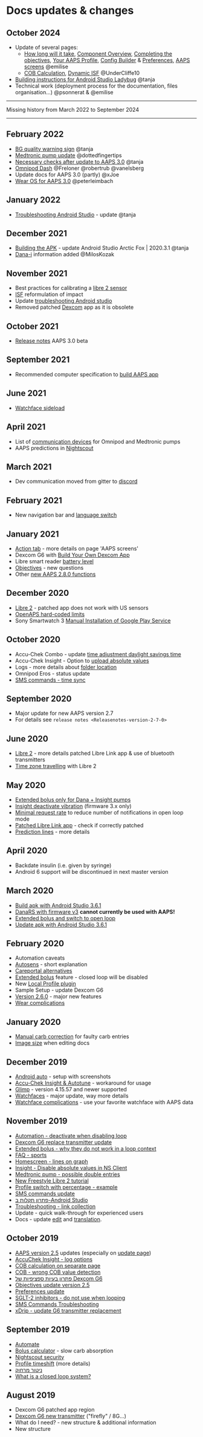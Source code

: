 # Docs updates & changes

## October 2024

- Update of several pages:
  - [How long will it take](#preparing-how-long-will-it-take), [Component Overview](../DailyLifeWithAaps/CobCalculation.md), [Completing the objectives](../SettingUpAaps/CompletingTheObjectives.md), [Your AAPS Profile](../SettingUpAaps/YourAapsProfile.md), [Config Builder](../SettingUpAaps/ConfigBuilder.md) & [Preferences](../SettingUpAaps/Preferences.md), [AAPS screens](../DailyLifeWithAaps/AapsScreens.md) @emilise
  - [COB Calculation](../DailyLifeWithAaps/CobCalculation.md), [Dynamic ISF](../DailyLifeWithAaps/DynamicISF.md) @UnderCliffe10
- [Building instructions for Android Studio Ladybug](../SettingUpAaps/BuildingAaps.md) @tanja
- Technical work (deployment process for the documentation, files organisation...) @psonnerat & @emilise

***

Missing history from March 2022 to September 2024

***

## February 2022

- [BG quality warning sign](#aaps-screens-bg-warning-sign) @tanja
- [Medtronic pump update](../CompatiblePumps/MedtronicPump.md) @dottedfingertips
- [Necessary checks after update to AAPS 3.0](Update3_0.md) @tanja
- [Omnipod Dash](../CompatiblePumps/OmnipodDASH.md) @Freloner @robertrub @vanelsberg
- Update docs for AAPS 3.0 (partly) @xJoe
- [Wear OS for AAPS 3.0](../UsefulLinks/WearOsSmartwatch.md) @peterleimbach

## January 2022

- [Troubleshooting Android Studio](../GettingHelp/TroubleshootingAndroidStudio) - update @tanja

## December 2021

- [Building the APK](../SettingUpAaps/BuildingAaps.md) - update Android Studio Arctic Fox | 2020.3.1 @tanja
- [Dana-i](../CompatiblePumps/DanaRS-Insulin-Pump.md) information added @MilosKozak

## November 2021

- Best practices for calibrating a [libre 2 sensor](#Libre2-best-practices-for-calibrating-a-libre-2-sensor)
- [ISF](../UsefulLinks/FAQ.md) reformulation of impact
- Update [troubleshooting Android studio](../GettingHelp/TroubleshootingAndroidStudio)
- Removed patched [Dexcom](../CompatibleCgms/DexcomG6.md) app as it is obsolete

## October 2021

- [Release notes](ReleaseNotes.md) AAPS 3.0 beta

## September 2021

- Recommended computer specification to [build AAPS app](#Building-APK-recommended-specification-of-computer-for-building-apk-file)

## June 2021

- [Watchface sideload](../UsefulLinks/WearOsSmartwatch.md)

## April 2021

- List of [communication devices](#CompatiblePumps-additional-communication-device) for Omnipod and Medtronic pumps
- AAPS predictions in [Nightscout](#Nightscout-manual-nightscout-setup)

## March 2021

- Dev communication moved from gitter to [discord](https://discord.gg/4fQUWHZ4Mw)

## February 2021

- New navigation bar and [language switch](../ChangeLanguage/ChangeLanguage.md)

## January 2021

- [Action tab](#screens-action-tab) - more details on page 'AAPS screens'
- Dexcom G6 with [Build Your Own Dexcom App](#DexcomG6-if-using-g6-with-build-your-own-dexcom-app)
- Libre smart reader [battery level](#screens-sensor-level-battery)
- [Objectives](#objectives-objective3) - new questions
- Other [new AAPS 2.8.0 functions](#Releasenotes-version-2-8-0)

## December 2020

- [Libre 2](../CompatibleCgms/Libre2.md) - patched app does not work with US sensors
- [OpenAPS hard-coded limits](#Open-APS-features-overview-of-hard-coded-limits)
- Sony Smartwatch 3 [Manual Installation of Google Play Service](../UsefulLinks/SonySW3.md)

## October 2020

- Accu-Chek Combo - update [time adjustment daylight savings time](#time-adjustment-daylight-savings-time-dst)
- Accu-Chek Insight - Option to [upload absolute values](#Accu-Chek-Insight-Pump-settings-in-aaps)
- Logs - more details about [folder location](../GettingHelp/AccessingLogFiles.md)
- Omnipod Eros - status update
- [SMS commands - time sync](../RemoteFeatures/SMSCommands.md)

## September 2020

- Major update for new AAPS version 2.7
- For details see `release notes <Releasenotes-version-2-7-0>`

## June 2020

- [Libre 2](../CompatibleCgms/Libre2.md) - more details patched Libre Link app & use of bluetooth transmitters
- [Time zone travelling](../DailyLifeWithAaps/TimezoneTraveling-DaylightSavingTime.md) with Libre 2

## May 2020

- [Extended bolus only for Dana + Insight pumps](#Extended-Carbs-extended-bolus-and-switch-to-open-loop-dana-and-insight-pump-only)
- [Insight deactivate vibration](#Accu-Chek-Insight-Pump-vibration) (firmware 3.x only)
- [Minimal request rate](#Preferences-minimal-request-change) to reduce number of notifications in open loop mode
- [Patched Libre Link app](#libre2-patched-librelink-app-with-xdrip) - check if correctly patched
- [Prediction lines](#aaps-screens-prediction-lines) - more details

## April 2020

- Backdate insulin (i.e. given by syringe)
- Android 6 support will be discontinued in next master version

## March 2020

- [Build apk with Android Studio 3.6.1](../SettingUpAaps/BuildingAaps.md)
- [DanaRS with firmware v3](../CompatiblePumps/DanaRS-Insulin-Pump.md) **cannot currently be used with AAPS!**
- [Extended bolus and switch to open loop](#Extended-Carbs-extended-bolus-and-switch-to-open-loop-dana-and-insight-pump-only)
- [Update apk with Android Studio 3.6.1](../Maintenance/UpdateToNewVersion)

## February 2020

- Automation caveats
- [Autosens](#Open-APS-features-autosens) - short explanation
- [Careportal alternatives](../Usage/CPbefore26.md)
- [Extended bolus](#Extended-Carbs-extended-bolus-and-switch-to-open-loop-dana-and-insight-pump-only) feature - closed loop will be disabled
- New [Local Profile plugin](../SettingUpAaps/ConfigBuilder.md)
- Sample Setup - update Dexcom G6
- [Version 2.6.0](#Releasenotes-version-2-6-0) - major new features
- [Wear complications](../UsefulLinks/WearOsSmartwatch.md)

## January 2020

- [Manual carb correction](#screens-bolus-carbs) for faulty carb entries
- [Image size](../SupportingAaps/HowToEditTheDocs.md) when editing docs

## December 2019

- [Android auto](../RemoteFeatures/AndroidAuto.md) - setup with screenshots
- [Accu-Chek Insight & Autotune](#Accu-Chek-Insight-Pump-settings-in-aaps) - workaround for usage
- [Glimp](#Config-Builder-bg-source) - version 4.15.57 and newer supported
- [Watchfaces](../UsefulLinks/WearOsSmartwatch.md) - major update, way more details
- [Watchface complications](#Watchfaces-complications) - use your favorite watchface with AAPS data

## November 2019

- [Automation - deactivate when disabling loop](../DailyLifeWithAaps/Automations.md)
- [Dexcom G6 replace transmitter update](#xdrip-replace-transmitter)
- [Extended bolus - why they do not work in a loop context](#Extended-Carbs-extended-bolus-and-switch-to-open-loop-dana-and-insight-pump-only)
- [FAQ - sports](#FAQ-sports)
- [Homescreen - lines on graph](#aaps-screens-main-graph)
- [Insight - Disable absolute values in NS Client](#Accu-Chek-Insight-Pump-settings-in-aaps)
- [Medtronic pump - possible double entries](../CompatiblePumps/MedtronicPump.md)
- [New Freestyle Libre 2 tutorial](../CompatibleCgms/Libre2.md)
- [Profile switch with percentage - example](../DailyLifeWithAaps/ProfileSwitch-ProfilePercentage.md)
- [SMS commands update](../RemoteFeatures/SMSCommands.md)
- [פתרון תקלות ב-Android Studio](../GettingHelp/TroubleshootingAndroidStudio)
- [Troubleshooting - link collection](../GettingHelp/GeneralTroubleshooting.md)
- Update - quick walk-through for experienced users
- Docs - update [edit](#edit-the-docs-code-syntax) and [translation](#translations-translation-of-the-documentation).

## October 2019

- [AAPS version 2.5](#Releasenotes-version-2-5-0) updates (especially on [update page](../Maintenance/UpdateToNewVersion.md))
- [AccuChek Insight - log options](#Accu-Chek-Insight-Pump-settings-in-aaps)
- [COB calculation on separate page](../DailyLifeWithAaps/CobCalculation.md)
- [COB - wrong COB value detection](#CobCalculation-detection-of-wrong-cob-values)
- [פתרון בעיות ספציפיות של Dexcom G6](#DexcomG6-troubleshooting-g6)
- [Objectives update version 2.5](../SettingUpAaps/CompletingTheObjectives.md)
- [Preferences update](../SettingUpAaps/Preferences.md)
- [SGLT-2 inhibitors - do not use when looping](#PreparingForAaps-no-sglt-2-inhibitors)
- [SMS Commands Troubleshooting](#SMSCommands-troubleshooting)
- [xDrip - update G6 transmitter replacement](#xdrip-replace-transmitter)

## September 2019

- [Automate](../DailyLifeWithAaps/Automations.md)
- [Bolus calculator](#AapsScreens-wrong-cob-detection) - slow carb absorption
- [Nightscout security](#Nightscout-security-considerations)
- [Profile timeshift](#ProfileSwitch-ProfilePercentage-time-shift-of-the-circadian-percentage-profile) (more details)
- [ניטור מרחוק](../RemoteFeatures/RemoteMonitoring.md)
- [What is a closed loop system?](#Introduction-what-does-hybrid-closed-loop-mean)

## August 2019

- Dexcom G6 patched app region
- [Dexcom G6 new transmitter](#xdrip-connect-g6-transmitter-for-the-first-time) ("firefly" / 8G...)
- What do I need? - new structure & additional information
- New structure
